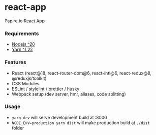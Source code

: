 # react-app

Papire.io React App

### Requirements

- [Nodejs ^20](https://nodejs.org/en/)
- [Yarn ^1.22](https://yarnpkg.com/)

### Features

- React (react@18, react-router-dom@6, react-intl@6, react-redux@8, @reduxjs/toolkit)
- CSS Modules
- ESLint / stylelint / prettier / husky
- Webpack setup (dev server, hmr, aliases, code splitting)

### Usage

-   `yarn dev` will serve development build at :8000
-   `NODE_ENV=production yarn dist` will make production build at `./dist` folder
